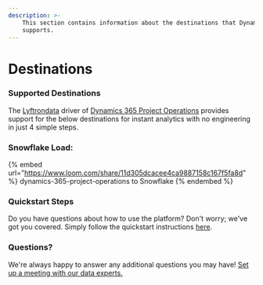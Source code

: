 ```yaml
---
description: >-
    This section contains information about the destinations that Dynamics 365 Project Operations
    supports.
---
```


# Destinations

### Supported Destinations

The [Lyftrondata](https://www.lyftrondata.com/) driver of [Dynamics 365 Project Operations](https://www.lyftrondata.com/integration/dynamics-365-project-operations/) provides support for the below destinations for instant analytics with no engineering in just 4 simple steps.

### Snowflake Load:

{% embed url="https://www.loom.com/share/11d305dcacee4ca9887158c167f5fa8d" %}
dynamics-365-project-operations to Snowflake
{% endembed %}

### Quickstart Steps

Do you have questions about how to use the platform? Don't worry; we've got you covered. Simply follow the quickstart instructions [here](../../../quickstart-steps.md).

### Questions? <a href="#questions" id="questions"></a>

We're always happy to answer any additional questions you may have! [Set up a meeting with our data experts.](https://www.lyftrondata.com/book-a-meeting/)
